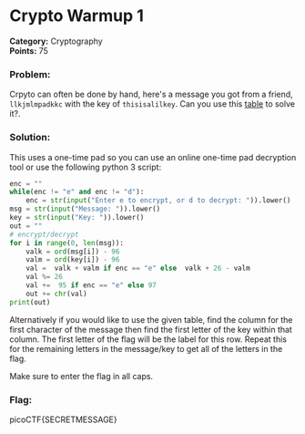 # Crypto Warmup 1
__Category:__ Cryptography  
__Points:__ 75

### Problem:

Crpyto can often be done by hand, here's a message you got from a friend, `llkjmlmpadkkc` with the key of `thisisalilkey`. Can you use this [table](https://2018shell3.picoctf.com/static/7e80900bd1afae76845553d895e271e1/table.txt) to solve it?.

### Solution:

This uses a one-time pad so you can use an online one-time pad decryption tool or use the following python 3 script:

```Python
enc = ""
while(enc != "e" and enc != "d"):
    enc = str(input("Enter e to encrypt, or d to decrypt: ")).lower()
msg = str(input("Message: ")).lower()
key = str(input("Key: ")).lower()
out = ""
# encrypt/decrypt
for i in range(0, len(msg)):
    valk = ord(msg[i]) - 96
    valm = ord(key[i]) - 96
    val =  valk + valm if enc == "e" else  valk + 26 - valm
    val %= 26
    val +=  95 if enc == "e" else 97
    out += chr(val)
print(out)
```

Alternatively if you would like to use the given table, find the column for the first character of the message then find the first letter of the key within that column. The first letter of the flag will be the label for this row. Repeat this for the remaining letters in the message/key to get all of the letters in the flag.

Make sure to enter the flag in all caps. 

### Flag:

picoCTF{SECRETMESSAGE}

